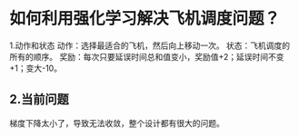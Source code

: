 # 如何利用强化学习解决飞机调度问题？
1.动作和状态
动作：选择最适合的飞机，然后向上移动一次。
状态：飞机调度的所有的顺序。
奖励：每次只要延误时间总和值变小，奖励值+2；延误时间不变+1；变大-10。
## 2.当前问题
梯度下降太小了，导致无法收敛，整个设计都有很大的问题。


